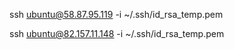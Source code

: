 ssh ubuntu@58.87.95.119 -i ~/.ssh/id_rsa_temp.pem


ssh ubuntu@82.157.11.148 -i ~/.ssh/id_rsa_temp.pem
